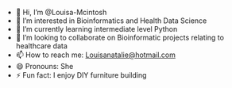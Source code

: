 - 👋 Hi, I’m @Louisa-Mcintosh
- 👀 I’m interested in Bioinformatics and Health Data Science
- 🌱 I’m currently learning intermediate level Python
- 💞️ I’m looking to collaborate on Bioinformatic projects relating to healthcare data
- 📫 How to reach me: Louisanatalie@hotmail.com
- 😄 Pronouns: She
- ⚡ Fun fact: I enjoy DIY furniture building

<!---
Louisa-Mcintosh/Louisa-Mcintosh is a ✨ special ✨ repository because its `README.md` (this file) appears on your GitHub profile.
You can click the Preview link to take a look at your changes.
--->
